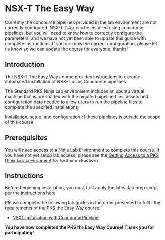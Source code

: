 # NSX-T The Easy Way

Currently the concourse pipelines provided in the lab environment are not correctly configured. NSX-T 2.4.x can be installed using concourse pipelines, but you will need to know how to correctly configure the parameters, and we have not yet been able to update this guide with complete instructions. If you do know the correct configuration, please let us know so we can update the course for everyone, thanks!

## Introduction

The NSX-T The Easy Way course provides instructions to execute automated installation of NSX-T using Concourse pipelines

The Standard PKS Ninja Lab environment includes an ubuntu virtual machine that is pre-loaded with the required pipeline files, assets and configuration data needed to allow users to run the pipeline files to complete the specified installations

Installation, setup, and configuration of these pipelines is outside the scope of this course

## Prerequisites

You will need access to a Ninja Lab Environment to complete this course. If you have not yet setup lab access, please see the [Getting Access to a PKS Ninja Lab Environment](../GetLabAccess-LA8528/readme.md) for further instructions

## Instructions

Before beginning installation, you must first apply the latest lab prep script [per the instructions here](https://github.com/CNA-Tech/PKS-Ninja/tree/Pks1.4/Labrary/Microlabs/NinjaLabPrepScript-CI4231.md)

Please complete the following lab guides in the order presented to fullfil the requirements of the PKS the Easy Way course:

- [NSXT Installation with Concourse Pipeline](https://github.com/CNA-Tech/PKS-Ninja/tree/Pks1.4/LabGuides/NsxtPipelineInstall-IN7016)

**You have now completed the PKS the Easy Way Course! Thank you for participating!**